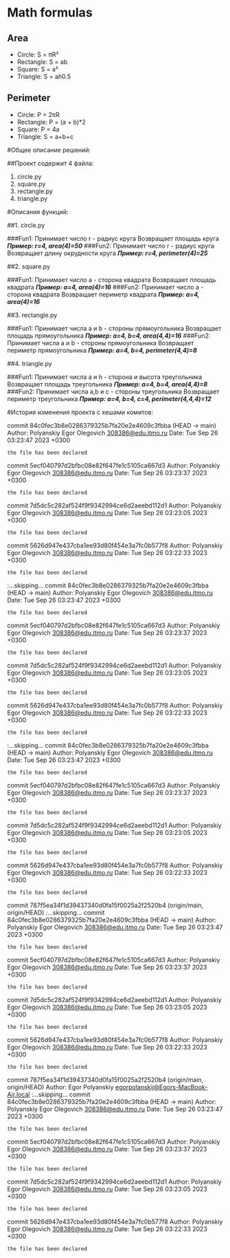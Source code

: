 # Math formulas
## Area
- Circle: S = πR²
- Rectangle: S = ab
- Square: S = a²
- Triangle: S = a*h*0.5

## Perimeter
- Circle: P = 2πR
- Rectangle: P = (a + b)*2
- Square: P = 4a
- Triangle: S = a+b+c

#Общее описание решений:

##Проект содержит 4 файла:
1. circle.py
2. square.py 
3. rectangle.py
4. triangle.py

#Описания функций:

##1. circle.py

###Fun1:
Принимает число r - радиус круга
Возвращает площадь круга
***Пример: r=4, area(4)=50***
###Fun2:
Принимает число r - радиус круга
Возвращает длину окрудности круга 
***Пример: r=4, perimeter(4)=25***

##2. square.py 

###Fun1:
Принимает число a - сторона квадрата
Возвращает площадь квадрата
***Пример: a=4, area(4)=16***
###Fun2:
Принимает число a - сторона квадрата
Возвращает периметр квадрата
***Пример: a=4, area(4)=16***

##3. rectangle.py

###Fun1:
Принимает числа а и b - стороны прямоугольника
Возвращает площадь прямоугольника
***Пример: a=4, b=4, area(4,4)=16***
###Fun2:
Принимает числа а и b - стороны прямоугольника
Возвращает периметр прямоугольника
***Пример: a=4, b=4, perimeter(4,4)=8***

##4. triangle.py

###Fun1:
Принимает числа а и h - сторона и высота треугольника
Возвращает площадь треугольника
***Пример: a=4, b=4, area(4,4)=8***
###Fun2:
Принимает числа а,b и с - стороны треугольника
Возвращает периметр треугольника
***Пример: a=4, b=4, с=4, perimeter(4,4,4)=12***

#История изменения проекта с хешами комитов:

commit 84c0fec3b8e0286379325b7fa20e2e4609c3fbba (HEAD -> main)
Author: Polyanskiy Egor Olegovich <308386@edu.itmo.ru>
Date:   Tue Sep 26 03:23:47 2023 +0300

    the file has been declared

commit 5ecf040797d2bfbc08e82f647fe1c5105ca667d3
Author: Polyanskiy Egor Olegovich <308386@edu.itmo.ru>
Date:   Tue Sep 26 03:23:37 2023 +0300

    the file has been declared

commit 7d5dc5c282af524f9f9342994ce6d2aeebd112d1
Author: Polyanskiy Egor Olegovich <308386@edu.itmo.ru>
Date:   Tue Sep 26 03:23:05 2023 +0300

    the file has been declared

commit 5626d947e437cba1ee93d80f454e3a7fc0b577f8
Author: Polyanskiy Egor Olegovich <308386@edu.itmo.ru>
Date:   Tue Sep 26 03:22:33 2023 +0300

    the file has been declared
:...skipping...
commit 84c0fec3b8e0286379325b7fa20e2e4609c3fbba (HEAD -> main)
Author: Polyanskiy Egor Olegovich <308386@edu.itmo.ru>
Date:   Tue Sep 26 03:23:47 2023 +0300

    the file has been declared

commit 5ecf040797d2bfbc08e82f647fe1c5105ca667d3
Author: Polyanskiy Egor Olegovich <308386@edu.itmo.ru>
Date:   Tue Sep 26 03:23:37 2023 +0300

    the file has been declared

commit 7d5dc5c282af524f9f9342994ce6d2aeebd112d1
Author: Polyanskiy Egor Olegovich <308386@edu.itmo.ru>
Date:   Tue Sep 26 03:23:05 2023 +0300

    the file has been declared

commit 5626d947e437cba1ee93d80f454e3a7fc0b577f8
Author: Polyanskiy Egor Olegovich <308386@edu.itmo.ru>
Date:   Tue Sep 26 03:22:33 2023 +0300

    the file has been declared

:...skipping...
commit 84c0fec3b8e0286379325b7fa20e2e4609c3fbba (HEAD -> main)
Author: Polyanskiy Egor Olegovich <308386@edu.itmo.ru>
Date:   Tue Sep 26 03:23:47 2023 +0300

    the file has been declared

commit 5ecf040797d2bfbc08e82f647fe1c5105ca667d3
Author: Polyanskiy Egor Olegovich <308386@edu.itmo.ru>
Date:   Tue Sep 26 03:23:37 2023 +0300

    the file has been declared

commit 7d5dc5c282af524f9f9342994ce6d2aeebd112d1
Author: Polyanskiy Egor Olegovich <308386@edu.itmo.ru>
Date:   Tue Sep 26 03:23:05 2023 +0300

    the file has been declared

commit 5626d947e437cba1ee93d80f454e3a7fc0b577f8
Author: Polyanskiy Egor Olegovich <308386@edu.itmo.ru>
Date:   Tue Sep 26 03:22:33 2023 +0300

    the file has been declared

commit 787f5ea34f1d39437340d0fa15f0025a2f2520b4 (origin/main, origin/HEAD)
:...skipping...
commit 84c0fec3b8e0286379325b7fa20e2e4609c3fbba (HEAD -> main)
Author: Polyanskiy Egor Olegovich <308386@edu.itmo.ru>
Date:   Tue Sep 26 03:23:47 2023 +0300

    the file has been declared

commit 5ecf040797d2bfbc08e82f647fe1c5105ca667d3
Author: Polyanskiy Egor Olegovich <308386@edu.itmo.ru>
Date:   Tue Sep 26 03:23:37 2023 +0300

    the file has been declared

commit 7d5dc5c282af524f9f9342994ce6d2aeebd112d1
Author: Polyanskiy Egor Olegovich <308386@edu.itmo.ru>
Date:   Tue Sep 26 03:23:05 2023 +0300

    the file has been declared

commit 5626d947e437cba1ee93d80f454e3a7fc0b577f8
Author: Polyanskiy Egor Olegovich <308386@edu.itmo.ru>
Date:   Tue Sep 26 03:22:33 2023 +0300

    the file has been declared

commit 787f5ea34f1d39437340d0fa15f0025a2f2520b4 (origin/main, origin/HEAD)
Author: Egor Polyanskiy <egorpolanskij@Egors-MacBook-Air.local>
:...skipping...
commit 84c0fec3b8e0286379325b7fa20e2e4609c3fbba (HEAD -> main)
Author: Polyanskiy Egor Olegovich <308386@edu.itmo.ru>
Date:   Tue Sep 26 03:23:47 2023 +0300

    the file has been declared

commit 5ecf040797d2bfbc08e82f647fe1c5105ca667d3
Author: Polyanskiy Egor Olegovich <308386@edu.itmo.ru>
Date:   Tue Sep 26 03:23:37 2023 +0300

    the file has been declared

commit 7d5dc5c282af524f9f9342994ce6d2aeebd112d1
Author: Polyanskiy Egor Olegovich <308386@edu.itmo.ru>
Date:   Tue Sep 26 03:23:05 2023 +0300

    the file has been declared

commit 5626d947e437cba1ee93d80f454e3a7fc0b577f8
Author: Polyanskiy Egor Olegovich <308386@edu.itmo.ru>
Date:   Tue Sep 26 03:22:33 2023 +0300

    the file has been declared
